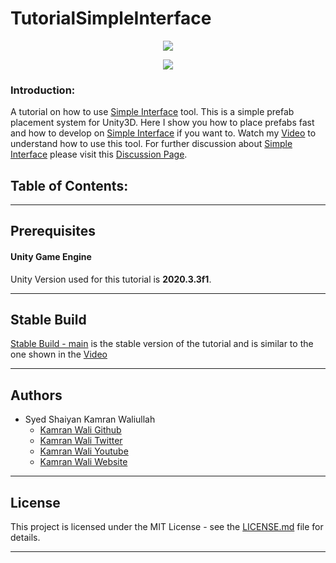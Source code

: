 # TutorialSimpleInterface

<p align="center"><img src="https://imgur.com/iQ08Djb.png"></p>

<p align="center"><a href="https://youtu.be/TiChA9fTR-4" target="_blank"><img src="https://imgur.com/gaq4sQt.png"></a></p>

### Introduction:
A tutorial on how to use [Simple Interface](https://github.com/deadlykam/SimpleInterface) tool. This is a simple prefab placement system for Unity3D. Here I show you how to place prefabs fast and how to develop on [Simple Interface](https://github.com/deadlykam/SimpleInterface) if you want to. Watch my [Video](https://youtu.be/TiChA9fTR-4) to understand how to use this tool. For further discussion about [Simple Interface](https://github.com/deadlykam/SimpleInterface) please visit this [Discussion Page](https://github.com/deadlykam/SimpleInterface/discussions).

## Table of Contents:
***
## Prerequisites
#### Unity Game Engine
Unity Version used for this tutorial is **2020.3.3f1**.
***
## Stable Build
[Stable Build - main](https://github.com/deadlykam/TutorialSimpleInterface) is the stable version of the tutorial and is similar to the one shown in the [Video](https://youtu.be/TiChA9fTR-4)
***
## Authors
- Syed Shaiyan Kamran Waliullah 
  - [Kamran Wali Github](https://github.com/deadlykam)
  - [Kamran Wali Twitter](https://twitter.com/KamranWaliDev)
  - [Kamran Wali Youtube](https://www.youtube.com/channel/UCkm-BgvswLViigPWrMo8pjg)
  - [Kamran Wali Website](https://deadlykam.github.io/)
***
## License
This project is licensed under the MIT License - see the [LICENSE.md](LICENSE) file for details.
***
